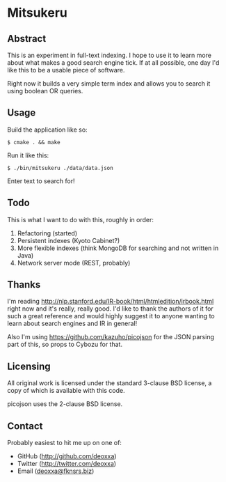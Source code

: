 Mitsukeru
=========

Abstract
--------

This is an experiment in full-text indexing. I hope to use it to learn more
about what makes a good search engine tick. If at all possible, one day I'd like
this to be a usable piece of software.

Right now it builds a very simple term index and allows you to search it using
boolean OR queries.

Usage
-----

Build the application like so:

    $ cmake . && make

Run it like this:

    $ ./bin/mitsukeru ./data/data.json

Enter text to search for!

Todo
----

This is what I want to do with this, roughly in order:

1) Refactoring (started)
2) Persistent indexes (Kyoto Cabinet?)
3) More flexible indexes (think MongoDB for searching and not written in Java)
4) Network server mode (REST, probably)

Thanks
------

I'm reading http://nlp.stanford.edu/IR-book/html/htmledition/irbook.html right
now and it's really, really good. I'd like to thank the authors of it for such
a great reference and would highly suggest it to anyone wanting to learn about
search engines and IR in general!

Also I'm using https://github.com/kazuho/picojson for the JSON parsing part of
this, so props to Cybozu for that.

Licensing
---------

All original work is licensed under the standard 3-clause BSD license, a copy of
which is available with this code.

picojson uses the 2-clause BSD license.

Contact
-------

Probably easiest to hit me up on one of:

* GitHub (http://github.com/deoxxa)
* Twitter (http://twitter.com/deoxxa)
* Email (deoxxa@fknsrs.biz)
